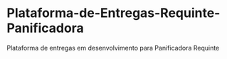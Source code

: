 # Plataforma-de-Entregas-Requinte-Panificadora
Plataforma de entregas em desenvolvimento para Panificadora Requinte

